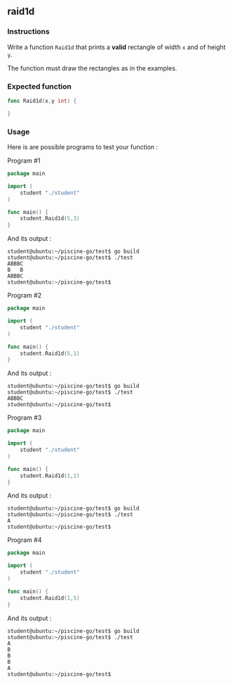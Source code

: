 ## raid1d

### Instructions

Write a function `Raid1d` that prints a **valid** rectangle of width `x` and of height `y`.

The function must draw the rectangles as in the examples.

### Expected function

```go
func Raid1d(x,y int) {

}
```

### Usage

Here is are possible programs to test your function :

Program #1

```go
package main

import (
	student "./student"
)

func main() {
	student.Raid1d(5,3)
}
```

And its output :

```console
student@ubuntu:~/piscine-go/test$ go build
student@ubuntu:~/piscine-go/test$ ./test
ABBBC
B   B
ABBBC
student@ubuntu:~/piscine-go/test$
```

Program #2

```go
package main

import (
	student "./student"
)

func main() {
	student.Raid1d(5,1)
}
```

And its output :

```console
student@ubuntu:~/piscine-go/test$ go build
student@ubuntu:~/piscine-go/test$ ./test
ABBBC
student@ubuntu:~/piscine-go/test$
```

Program #3

```go
package main

import (
	student "./student"
)

func main() {
	student.Raid1d(1,1)
}
```

And its output :

```console
student@ubuntu:~/piscine-go/test$ go build
student@ubuntu:~/piscine-go/test$ ./test
A
student@ubuntu:~/piscine-go/test$
```

Program #4

```go
package main

import (
	student "./student"
)

func main() {
	student.Raid1d(1,5)
}
```

And its output :

```console
student@ubuntu:~/piscine-go/test$ go build
student@ubuntu:~/piscine-go/test$ ./test
A
B
B
B
A
student@ubuntu:~/piscine-go/test$
```
